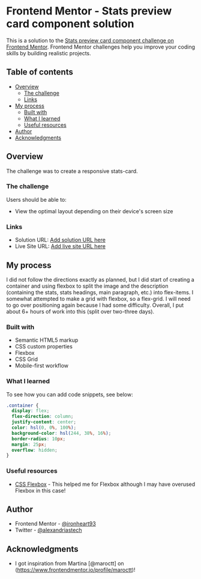 # Frontend Mentor - Stats preview card component solution

This is a solution to the [Stats preview card component challenge on Frontend Mentor](https://www.frontendmentor.io/challenges/stats-preview-card-component-8JqbgoU62). Frontend Mentor challenges help you improve your coding skills by building realistic projects.

## Table of contents

- [Overview](#overview)
  - [The challenge](#the-challenge)
  - [Links](#links)
- [My process](#my-process)
  - [Built with](#built-with)
  - [What I learned](#what-i-learned)
  - [Useful resources](#useful-resources)
- [Author](#author)
- [Acknowledgments](#acknowledgments)

## Overview

The challenge was to create a responsive stats-card.

### The challenge

Users should be able to:

- View the optimal layout depending on their device's screen size

### Links

- Solution URL: [Add solution URL here](https://your-solution-url.com)
- Live Site URL: [Add live site URL here](https://your-live-site-url.com)

## My process

I did not follow the directions exactly as planned, but I did start of creating a container and using flexbox to split the image and the description (containing the stats, stats headings, main paragraph, etc.) into flex-items. I somewhat attempted to make a grid with flexbox, so a flex-grid. I will need to go over positioning again because I had some difficulty. Overall, I put about 6+ hours of work into this (split over two-three days).

### Built with

- Semantic HTML5 markup
- CSS custom properties
- Flexbox
- CSS Grid
- Mobile-first workflow

### What I learned

To see how you can add code snippets, see below:

```css
.container {
  display: flex;
  flex-direction: column;
  justify-content: center;
  color: hsl(0, 0%, 100%);
  background-color: hsl(244, 38%, 16%);
  border-radius: 10px;
  margin: 25px;
  overflow: hidden;
}
```

### Useful resources

- [CSS Flexbox](https://css-tricks.com/snippets/css/a-guide-to-flexbox/#flexbox-properties) - This helped me for Flexbox although I may have overused Flexbox in this case!

## Author

- Frontend Mentor - [@ironheart93](https://www.frontendmentor.io/profile/ironheart93)
- Twitter - [@alexandriastech](https://twitter.com/AlexandriasTech)

## Acknowledgments

- I got inspiration from Martina [@maroctt] on (https://www.frontendmentor.io/profile/maroctt)!
